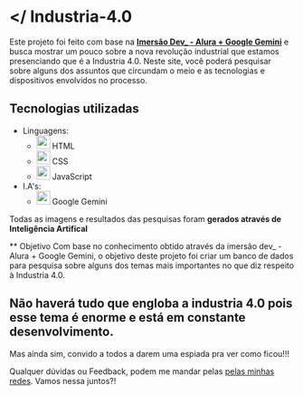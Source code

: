 # **</ Industria-4.0**
  Este projeto foi feito com base na [**Imersão Dev_ - Alura + Google Gemini**](https://cursos.alura.com.br/imersao?utm_source=sendflow&utm_medium=whatsapp&utm_content=aula-01&utm_campaign=imersao-dev-google-gemini-ago24) e busca mostrar um pouco sobre a nova revolução industrial que estamos presenciando que é a Industria 4.0. Neste site, você poderá pesquisar sobre alguns dos assuntos que circundam o meio e as tecnologias e dispositivos envolvidos no processo. 

## Tecnologias utilizadas
* Linguagens:
  * <img src="https://img.icons8.com/color/48/000000/html-5.png" width="24" height="24" /> HTML
  * <img src="https://img.icons8.com/color/48/000000/css3.png" width="24" height="24" /> CSS
  * <img src="https://img.icons8.com/color/48/000000/javascript.png" width="24" height="24" /> JavaScript
* I.A's:
  - <img src="https://img.icons8.com/color/48/000000/google-logo.png" width="24" height="24" /> Google Gemini

Todas as imagens e resultados das pesquisas foram **gerados através de Inteligência Artifical**

** Objetivo
Com base no conhecimento obtido através da imersão dev_ - Alura + Google Gemini, o objetivo deste projeto foi criar um banco de dados para pesquisa sobre alguns dos temas mais importantes no que diz respeito à Industria 4.0.

## Não haverá tudo que engloba a industria 4.0 pois esse tema é enorme e está em constante desenvolvimento.
Mas ainda sim, convido a todos a darem uma espiada pra ver como ficou!!!

Qualquer dúvidas ou Feedback, podem me mandar pelas [pelas minhas redes](https://linktr.ee/th.silveira.soares).
Vamos nessa juntos?!
